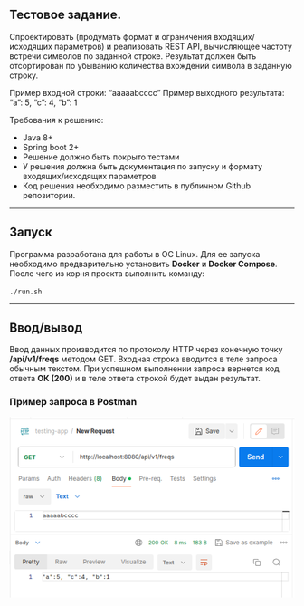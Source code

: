 ## Тестовое задание.

Спроектировать (продумать формат и ограничения входящих/исходящих параметров) и реализовать REST API, вычисляющее частоту встречи символов по заданной строке. Результат должен быть отсортирован по убыванию количества вхождений символа в заданную строку.

Пример входной строки: “aaaaabcccc”
Пример выходного результата: “a”: 5, “c”: 4, “b”: 1

Требования к решению:  
* Java 8+
* Spring boot 2+
* Решение должно быть покрыто тестами
* У решения должна быть документация по запуску и формату входящих/исходящих параметров
* Код решения необходимо разместить в публичном Github репозитории.

---

## Запуск

Программа разработана для работы в ОС Linux. Для ее запуска необходимо предварительно
установить **Docker** и **Docker Compose**. После чего из корня проекта выполнить команду:

`./run.sh`  

--- 

## Ввод/вывод

Ввод данных производится по протоколу HTTP через конечную точку **/api/v1/freqs** методом GET.
Входная строка вводится в теле запроса обычным текстом.
При успешном выполнении запроса вернется код ответа **ОК (200)** и в теле ответа строкой
будет выдан результат.

### Пример запроса в Postman

![img.png](img.png)
